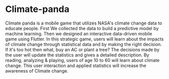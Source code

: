 # Climate-panda
Climate panda is a mobile game that utilizes NASA's climate change data to educate people. First We collected the data to build a predictive model by machine learning. Then we designed an interactive data-driven mobile game using Flutter. In this strategic game, users will learn about the impacts of climate change through statistical data and by making the right decision. If it's too hot then what, buy an AC or plant a tree? The decisions made by the user will update the statistics and gives a detailed description. By reading, analyzing &amp; playing, users of age 10 to 60 will learn about climate change. This user interaction and applied statistics will increase the awareness of Climate change.
